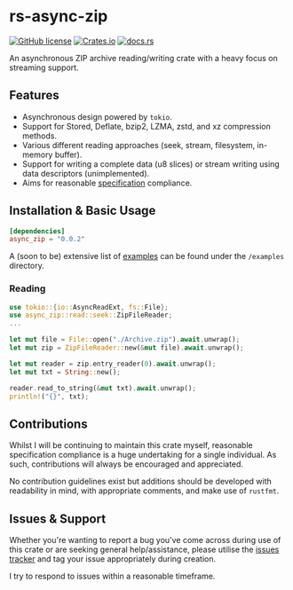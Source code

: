 # rs-async-zip
[![GitHub license](https://img.shields.io/badge/license-MIT-007ec6)](https://github.com/Majored/rs-async-zip/blob/main/LICENSE)
[![Crates.io](https://img.shields.io/crates/v/async_zip)](https://crates.io/crates/async_zip)
[![docs.rs](https://img.shields.io/docsrs/async_zip/0.0.2)](https://docs.rs/async_zip/0.0.2/async_zip/)

An asynchronous ZIP archive reading/writing crate with a heavy focus on streaming support.

## Features
- Asynchronous design powered by `tokio`.
- Support for Stored, Deflate, bzip2, LZMA, zstd, and xz compression methods.
- Various different reading approaches (seek, stream, filesystem, in-memory buffer).
- Support for writing a complete data (u8 slices) or stream writing using data descriptors (unimplemented).
- Aims for reasonable [specification](https://pkware.cachefly.net/webdocs/casestudies/APPNOTE.TXT) compliance.

## Installation & Basic Usage

```toml
[dependencies]
async_zip = "0.0.2"
```

A (soon to be) extensive list of [examples](https://github.com/Majored/rs-async-zip/tree/main/examples) can be found under the `/examples` directory.

### Reading
```rust
use tokio::{io::AsyncReadExt, fs::File};
use async_zip::read::seek::ZipFileReader;
...

let mut file = File::open("./Archive.zip").await.unwrap();
let mut zip = ZipFileReader::new(&mut file).await.unwrap();

let mut reader = zip.entry_reader(0).await.unwrap();
let mut txt = String::new();

reader.read_to_string(&mut txt).await.unwrap();
println!("{}", txt);
```

## Contributions
Whilst I will be continuing to maintain this crate myself, reasonable specification compliance is a huge undertaking for a single individual. As such, contributions will always be encouraged and appreciated.

No contribution guidelines exist but additions should be developed with readability in mind, with appropriate comments, and make use of `rustfmt`.
## Issues & Support
Whether you're wanting to report a bug you've come across during use of this crate or are seeking general help/assistance, please utilise the [issues tracker](https://github.com/Majored/rs-async-zip/issues) and tag your issue appropriately during creation.

I try to respond to issues within a reasonable timeframe.
